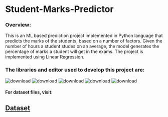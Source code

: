 # Student-Marks-Predictor

### **Overview:**

This is an ML based prediction project implemented in Python language that predicts the marks of the students, 
based on a number of factors. Given the number of hours a student studes on an average, the model generates the
percentage of marks a student will get in the exams. The project is implemented using Linear Regression.

### The libraries and editor used to develop this project are:

![download](https://user-images.githubusercontent.com/61355945/148581656-c4c9a2eb-8a3d-42c3-88b7-abf52d5fd3b0.png)
![download](https://user-images.githubusercontent.com/61355945/148581727-19499d09-fbf2-4695-90ae-d8899b6ff1f3.png)
![download](https://user-images.githubusercontent.com/61355945/148581879-4acabf6b-0c6a-4d5e-8035-38fd6c562616.png)
![download](https://user-images.githubusercontent.com/61355945/148581953-82e60f28-3856-4815-a96d-3165213b2d54.png)
![download](https://user-images.githubusercontent.com/61355945/148584715-e47fe2ba-3710-4947-9157-bdff0fc34969.jpg)

#### For dataset files, visit:

## [Dataset](https://drive.google.com/uc?export=download&id=13ZTYmL3E8S0nz-UKl4aaTZJaI3DVBGHM)

